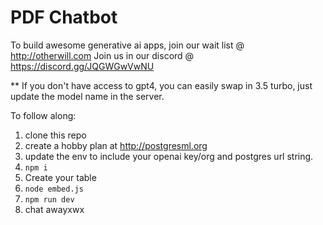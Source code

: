 # PDF Chatbot

To build awesome generative ai apps, join our wait list @ http://otherwill.com
Join us in our discord @ https://discord.gg/JQGWGwVwNU

** If you don't have access to gpt4, you can easily swap in 3.5 turbo, just update the model name in the server.

To follow along:

1. clone this repo
2. create a hobby plan at http://postgresml.org
3. update the env to include your openai key/org and postgres url string.
4. `npm i`
5. Create your table
5. `node embed.js`
6. `npm run dev`
7. chat awayxwx

